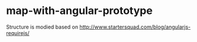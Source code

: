 map-with-angular-prototype
==========================

Structure is modied based on http://www.startersquad.com/blog/angularjs-requirejs/
